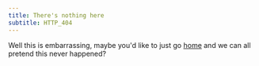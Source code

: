 ```yaml
---
title: There's nothing here
subtitle: HTTP_404
---
```


Well this is embarrassing, maybe you'd like to just go [home](/) and we can all pretend
this never happened?

